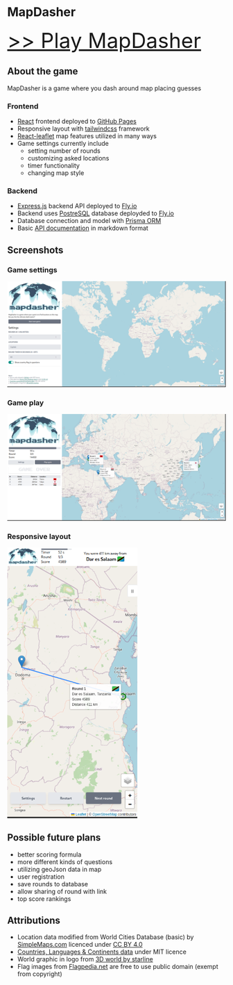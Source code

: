 # MapDasher

<font size="10">[>> Play MapDasher](https://jhuttunen.github.io/mapdasher/)</font>

## About the game

MapDasher is a game where you dash around map placing guesses

### Frontend
* [React](https://react.dev/) frontend deployed to [GitHub Pages](https://pages.github.com/)
* Responsive layout with [tailwindcss](https://tailwindcss.com/) framework
* [React-leaflet](https://react-leaflet.js.org/) map features utilized in many ways
* Game settings currently include
  * setting number of rounds
  * customizing asked locations
  * timer functionality
  * changing map style

### Backend
* [Express.js](https://expressjs.com/) backend API deployed to [Fly.io](https://fly.io/)
* Backend uses [PostreSQL](https://www.postgresql.org/) database deployded to [Fly.io](https://fly.io/)
* Database connection and model with [Prisma ORM](https://www.prisma.io/) 
* Basic [API documentation](https://github.com/jhuttunen/mapdasher/tree/main/server) in markdown format

## Screenshots

### Game settings

<img src="images/mapdasher_2023-08-07_01_settings.png" alt="MapDasher settings" />

### Game play

<img src="images/mapdasher_2023-08-07_02_gameplay.png" alt="MapDasher gameplay" />

### Responsive layout

<img src="images/mapdasher_2023-08-07_03_responsive.png" alt="MapDasher responsive layout" width="300" />

## Possible future plans

* better scoring formula
* more different kinds of questions
* utilizing geoJson data in map
* user registration
* save rounds to database
* allow sharing of round with link
* top score rankings

## Attributions

* Location data modified from World Cities Database (basic) by [SimpleMaps.com](https://simplemaps.com/) licenced under [CC BY 4.0](https://creativecommons.org/licenses/by/4.0/)
* [Countries, Languages & Continents data](https://github.com/annexare/Countries) under MIT licence</li>
* World graphic in logo from [3D world by starline](https://www.freepik.com/free-vector/3d-globe-map-isolated-white-background_37205420.htm)
* Flag images from [Flagpedia.net](https://flagpedia.net//) are free to use public domain (exempt from copyright)
